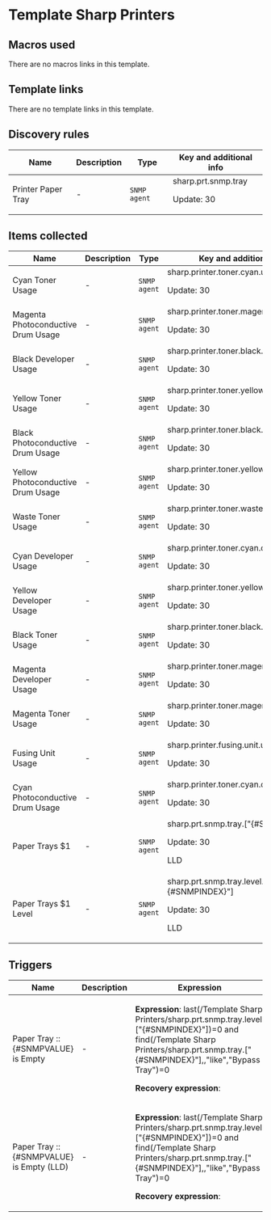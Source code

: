 # Template Sharp Printers

## Macros used

There are no macros links in this template.

## Template links

There are no template links in this template.

## Discovery rules

|Name|Description|Type|Key and additional info|
|----|-----------|----|----|
|Printer Paper Tray|<p>-</p>|`SNMP agent`|sharp.prt.snmp.tray<p>Update: 30</p>|


## Items collected

|Name|Description|Type|Key and additional info|
|----|-----------|----|----|
|Cyan Toner Usage|<p>-</p>|`SNMP agent`|sharp.printer.toner.cyan.usage<p>Update: 30</p>|
|Magenta Photoconductive Drum Usage|<p>-</p>|`SNMP agent`|sharp.printer.toner.magenta.drum.usage<p>Update: 30</p>|
|Black Developer Usage|<p>-</p>|`SNMP agent`|sharp.printer.toner.black.dev.usage<p>Update: 30</p>|
|Yellow Toner Usage|<p>-</p>|`SNMP agent`|sharp.printer.toner.yellow.usage<p>Update: 30</p>|
|Black Photoconductive Drum Usage|<p>-</p>|`SNMP agent`|sharp.printer.toner.black.drum.usage<p>Update: 30</p>|
|Yellow Photoconductive Drum Usage|<p>-</p>|`SNMP agent`|sharp.printer.toner.yellow.drum.usage<p>Update: 30</p>|
|Waste Toner Usage|<p>-</p>|`SNMP agent`|sharp.printer.toner.waste.usage<p>Update: 30</p>|
|Cyan Developer Usage|<p>-</p>|`SNMP agent`|sharp.printer.toner.cyan.dev.usage<p>Update: 30</p>|
|Yellow Developer Usage|<p>-</p>|`SNMP agent`|sharp.printer.toner.yellow.dev.usage<p>Update: 30</p>|
|Black Toner Usage|<p>-</p>|`SNMP agent`|sharp.printer.toner.black.usage<p>Update: 30</p>|
|Magenta Developer Usage|<p>-</p>|`SNMP agent`|sharp.printer.toner.magenta.dev.usage<p>Update: 30</p>|
|Magenta Toner Usage|<p>-</p>|`SNMP agent`|sharp.printer.toner.magenta.usage<p>Update: 30</p>|
|Fusing Unit Usage|<p>-</p>|`SNMP agent`|sharp.printer.fusing.unit.usage<p>Update: 30</p>|
|Cyan Photoconductive Drum Usage|<p>-</p>|`SNMP agent`|sharp.printer.toner.cyan.drum.usage<p>Update: 30</p>|
|Paper Trays $1|<p>-</p>|`SNMP agent`|sharp.prt.snmp.tray.["{#SNMPINDEX}"]<p>Update: 30</p><p>LLD</p>|
|Paper Trays $1 Level|<p>-</p>|`SNMP agent`|sharp.prt.snmp.tray.level.["{#SNMPINDEX}"]<p>Update: 30</p><p>LLD</p>|


## Triggers

|Name|Description|Expression|Priority|
|----|-----------|----------|--------|
|Paper Tray :: {#SNMPVALUE} is Empty|<p>-</p>|<p>**Expression**: last(/Template Sharp Printers/sharp.prt.snmp.tray.level.["{#SNMPINDEX}"])=0 and find(/Template Sharp Printers/sharp.prt.snmp.tray.["{#SNMPINDEX}"],,"like","Bypass Tray")=0</p><p>**Recovery expression**: </p>|information|
|Paper Tray :: {#SNMPVALUE} is Empty (LLD)|<p>-</p>|<p>**Expression**: last(/Template Sharp Printers/sharp.prt.snmp.tray.level.["{#SNMPINDEX}"])=0 and find(/Template Sharp Printers/sharp.prt.snmp.tray.["{#SNMPINDEX}"],,"like","Bypass Tray")=0</p><p>**Recovery expression**: </p>|information|
